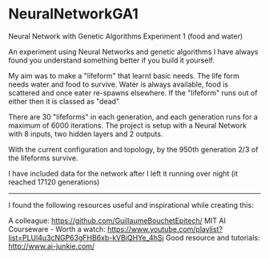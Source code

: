 # NeuralNetworkGA1
Neural Network with Genetic Algorithms Experiment 1 (food and water)

An experiment using Neural Networks and genetic algorithms
I have always found you understand something better if you build it yourself.

My aim was to make a "lifeform" that learnt basic needs.  The life form needs water and food to survive.
Water is always available, food is scattered and once eater re-spawns elsewhere.
If the "lifeform" runs out of either then it is classed as "dead"

There are 30 "lifeforms" in each generation, and each generation runs for a maximum of 6000 iterations.
The project is setup with a Neural Network with 8 inputs, two hidden layers and 2 outputs.

With the current configuration and topology, by the 950th generation 2/3 of the lifeforms survive.

I have included data for the network after I left it running over night (it reached 17120 generations)

-----------------------------------------------------------------------------
I found the following resources useful and inspirational while creating this:

A colleague: https://github.com/GuillaumeBouchetEpitech/
MIT AI Courseware - Worth a watch: https://www.youtube.com/playlist?list=PLUl4u3cNGP63gFHB6xb-kVBiQHYe_4hSi
Good resource and tutorials: http://www.ai-junkie.com/


